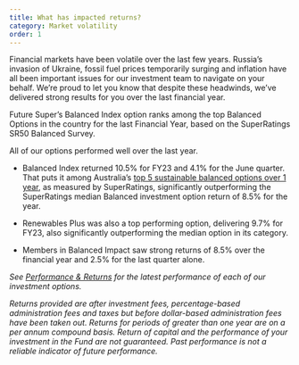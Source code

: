 ```yaml
---
title: What has impacted returns?
category: Market volatility
order: 1
---
```

Financial markets have been volatile over the last few years. Russia’s invasion of Ukraine, fossil fuel prices temporarily surging and inflation have all been important issues for our investment team to navigate on your behalf. We’re proud to let you know that despite these headwinds, we’ve delivered strong results for you over the last financial year. 

Future Super’s Balanced Index option ranks among the top Balanced Options in the country for the last Financial Year, based on the SuperRatings SR50 Balanced Survey. 

All of our options performed well over the last year.

* Balanced Index returned 10.5% for FY23 and 4.1% for the June quarter. That puts it among Australia’s [top 5 sustainable balanced options over 1 year](https://www.afr.com/policy/tax-and-super/top-10-super-funds-for-2022-revealed-20230717-p5dorc), as measured by SuperRatings, significantly outperforming the SuperRatings median Balanced investment option return of 8.5% for the year.


* Renewables Plus was also a top performing option, delivering 9.7% for FY23, also significantly outperforming the median option in its category.


* Members in Balanced Impact saw strong returns of 8.5% over the financial year and 2.5% for the last quarter alone. 

*See [Performance & Returns](https://www.futuresuper.com.au/performance-and-returns/) for the latest performance of each of our investment options.*

*Returns provided are after investment fees, percentage-based administration fees and taxes but before dollar-based administration fees have been taken out. Returns for periods of greater than one year are on a per annum compound basis. Return of capital and the performance of your investment in the Fund are not guaranteed. Past performance is not a reliable indicator of future performance.*